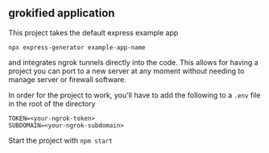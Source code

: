 ## grokified application

This project takes the default express example app

`npx express-generator example-app-name`

and integrates ngrok tunnels directly into the code. This allows for having a project you can port to a new server
at any moment without needing to manage server or firewall software.

In order for the project to work, you'll have to add the following to a `.env` file in the root of the directory

```
TOKEN=<your-ngrok-token>
SUBDOMAIN=<your-ngrok-subdomain>
```

Start the project with `npm start`